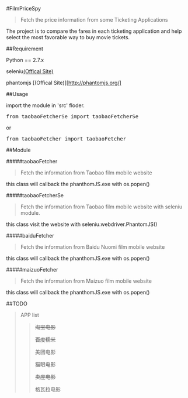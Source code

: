 #FilmPriceSpy

>   Fetch the price information from some Ticketing Applications

The project is to compare the fares in each ticketing application and  help select the most favorable way to buy movie tickets.

##Requirement

Python == 2.7.x

seleniu[(Offical Site)](http://docs.seleniumhq.org/)

phantomjs [(Offical Site)][http://phantomjs.org/]

##Usage

import the module in 'src' floder.

<pre>from taobaoFetcherSe import taobaoFetcherSe</pre>

or

<pre>from taobaoFetcher import taobaoFetcher</pre>

##Module

#####taobaoFetcher

>   Fetch the information from Taobao film mobile website

this class will callback the phanthomJS.exe with os.popen()

#####taobaoFetcherSe

>   Fetch the information from Taobao film mobile website with seleniu module.

this class visit the website with seleniu.webdriver.PhantomJS()

#####baiduFetcher

>   Fetch the information from Baidu Nuomi film mobile website

this class will callback the phanthomJS.exe with os.popen()

#####maizuoFetcher

>   Fetch the information from Maizuo film mobile website

this class will callback the phanthomJS.exe with os.popen()

##TODO

>   APP list
>
>   >   ~~淘宝电影~~
>   >
>   >   ~~百度糯米~~
>   >
>   >   美团电影
>   >
>   >   猫眼电影
>   >
>   >   ~~卖座电影~~
>   >
>   >   格瓦拉电影
